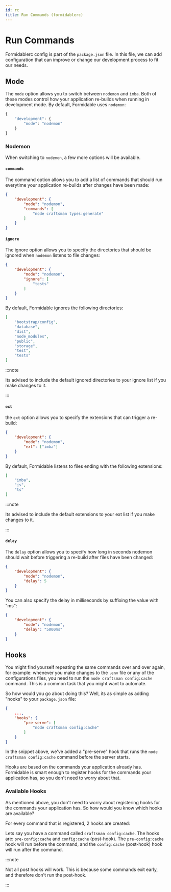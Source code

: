 ```yaml
---
id: rc
title: Run Commands (formidablerc)
---
```


# Run Commands

Formidablerc config is part of the `package.json` file. In this file, we can add configuration that can improve or change our development process to fit our needs.

## Mode

The `mode` option allows you to switch between `nodemon` and `imba`. Both of these modes control how your application re-builds when running in development mode. By default, Formidable uses `nodemon`:

```js {3} title="package.json"
{
    "development": {
        "mode": "nodemon"
    }
}
```

### Nodemon

When switching to `nodemon`, a few more options will be available.

#### `commands`

The command option allows you to add a list of commands that should run everytime your application re-builds after changes have been made:

```json {4-6} title="package.json"
{
    "development": {
        "mode": "nodemon",
        "commands": [
            "node craftsman types:generate"
        ]
    }
}
```

#### `ignore`

The ignore option allows you to specify the directories that should be ignored when `nodemon` listens to file changes:

```json {4-6} title="package.json"
{
    "development": {
        "mode": "nodemon",
        "ignore": [
            "tests"
        ]
    }
}
```

By default, Formidable ignores the following directories:

```json
[
    "bootstrap/config",
    "database",
    "dist",
    "node_modules",
    "public",
    "storage",
    "test",
    "tests"
]
```

:::note

Its advised to include the default ignored directories to your ignore list if you make changes to it.

:::

#### `ext`

the `ext` option allows you to specify the extensions that can trigger a re-build:

```json {4} title="package.json"
{
    "development": {
        "mode": "nodemon",
        "ext": ["imba"]
    }
}
```

By default, Formidable listens to files ending with the following extensions:

```json
[
    "imba",
    "js",
    "ts"
]
```

:::note

Its advised to include the default extensions to your ext list if you make changes to it.

:::

#### `delay`

The `delay` option allows you to specify how long in seconds nodemon should wait before triggering a re-build after files have been changed:

```json {4} title="package.json"
{
    "development": {
        "mode": "nodemon",
        "delay": 5
    }
}
```

You can also specify the delay in milliseconds by suffixing the value with "ms":

```json {4} title="package.json"
{
    "development": {
        "mode": "nodemon",
        "delay": "5000ms"
    }
}
```

## Hooks

You might find yourself repeating the same commands over and over again, for example: whenever you make changes to the `.env` file or any of the configurations files, you need to run the `node craftsman config:cache` command. This is a common task that you might want to automate.

So how would you go about doing this? Well, its as simple as adding "hooks" to your `package.json` file:

```json
{
    ...,
    "hooks": {
        "pre-serve": [
            "node craftsman config:cache"
        ]
    }
}
```

In the snippet above, we've added a "pre-serve" hook that runs the `node craftsman config:cache` command before the server starts.

Hooks are based on the commands your application already has. Formidable is smart enough to register hooks for the commands your application has, so you don't need to worry about that.

### Available Hooks

As mentioned above, you don't need to worry about registering hooks for the commands your application has. So how would you know which hooks are available?

For every command that is registered, 2 hooks are created:

Lets say you have a command called `craftsman config:cache`. The hooks are: `pre-config:cache` and `config:cache` (post-hook). The `pre-config:cache` hook will run before the command, and the `config:cache` (post-hook) hook will run after the command.

:::note

Not all post hooks will work. This is because some commands exit early, and therefore don't run the post-hook.

:::

